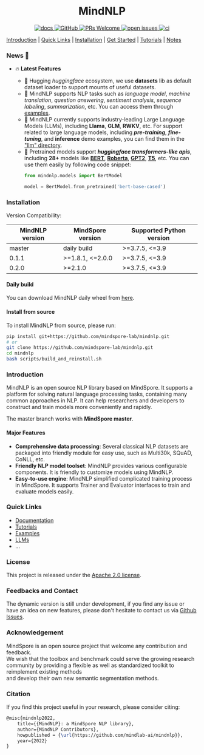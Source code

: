 # <center> MindNLP

<p align="center">
    <a href="https://mindnlp.cqu.ai/en/latest/">
        <img alt="docs" src="https://img.shields.io/badge/docs-latest-blue">
    </a>
    <a href="https://github.com/mindspore-lab/mindnlp/blob/master/LICENSE">
        <img alt="GitHub" src="https://img.shields.io/github/license/mindspore-lab/mindnlp.svg">
    </a>
    <a href="https://github.com/mindspore-lab/mindnlp/pulls">
        <img alt="PRs Welcome" src="https://img.shields.io/badge/PRs-welcome-pink.svg">
    </a>
    <a href="https://github.com/mindspore-lab/mindnlp/issues">
        <img alt="open issues" src="https://img.shields.io/github/issues/mindspore-lab/mindnlp">
    </a>
    <a href="https://github.com/mindspore-lab/mindnlp/actions">
        <img alt="ci" src="https://github.com/mindspore-lab/mindnlp/actions/workflows/ci_pipeline.yaml/badge.svg">
    </a>
</p>

[Introduction](#introduction) |
[Quick Links](#quick-links) |
[Installation](#installation) |
[Get Started](#get-started) |
[Tutorials](#tutorials) |
[Notes](#notes)

### News 📢

* 🔥 **Latest Features**

  * 🤗 Hugging *huggingface* ecosystem, we use **datasets** lib as default dataset loader to support
  mounts of useful datasets.
  * 📝 MindNLP supports NLP tasks such as *language model*, *machine translation*, *question answering*, *sentiment analysis*, *sequence labeling*, *summarization*, etc. You can access them through [examples](./examples/).
  * 🚀 MindNLP currently supports industry-leading Large Language Models (LLMs), including **Llama**, **GLM**, **RWKV**, etc. For support related to large language models, including ***pre-training***, ***fine-tuning***, and **inference** demo examples, you can find them in the ["llm" directory](./llm/).
  * 🤗 Pretrained models support ***huggingface transformers-like apis***, including **28+** models like **[BERT](./mindnlp/models/bert)**, **[Roberta](./mindnlp/models/roberta)**, **[GPT2](./mindnlp/models/gpt2)**, **[T5](./mindnlp/models/t5)**, etc.
    You can use them easily by following code snippet:
    ```python
    from mindnlp.models import BertModel

    model = BertModel.from_pretrained('bert-base-cased')
    ```
### Installation

Version Compatibility:

| MindNLP version | MindSpore version | Supported Python version |
|-----------------|-------------------|--------------------------|
| master          | daily build       | >=3.7.5, <=3.9           |
| 0.1.1           | >=1.8.1, <=2.0.0  | >=3.7.5, <=3.9           |
| 0.2.0           | >=2.1.0           | >=3.7.5, <=3.9           |

#### Daily build

You can download MindNLP daily wheel from [here](https://repo.mindspore.cn/mindspore-lab/mindnlp/newest/any/).

#### Install from source

To install MindNLP from source, please run:

```bash
pip install git+https://github.com/mindspore-lab/mindnlp.git
# or
git clone https://github.com/mindspore-lab/mindnlp.git
cd mindnlp
bash scripts/build_and_reinstall.sh
```


### Introduction

MindNLP is an open source NLP library based on MindSpore. It supports a platform for solving natural language processing tasks, containing many common approaches in NLP. It can help researchers and developers to construct and train models more conveniently and rapidly.

The master branch works with **MindSpore master**.

#### Major Features

- **Comprehensive data processing**: Several classical NLP datasets are packaged into friendly module for easy use, such as Multi30k, SQuAD, CoNLL, etc.
- **Friendly NLP model toolset**: MindNLP provides various configurable components. It is friendly to customize models using MindNLP.
- **Easy-to-use engine**: MindNLP simplified complicated training process in MindSpore. It supports Trainer and Evaluator interfaces to train and evaluate models easily.

### Quick Links

- [Documentation](https://mindnlp.cqu.ai/en/latest/)
- [Tutorials](./tutorials/)
- [Examples](./examples)
- [LLMs](./llm)
- ...


<!-- ## Tutorials

- (list of more tutorials...) -->

<!-- ## Notes -->

### License

This project is released under the [Apache 2.0 license](LICENSE).

### Feedbacks and Contact

The dynamic version is still under development, if you find any issue or have an idea on new features, please don't hesitate to contact us via [Github Issues](https://github.com/mindspore-lab/mindnlp/issues).

### Acknowledgement

MindSpore is an open source project that welcome any contribution and feedback.  
We wish that the toolbox and benchmark could serve the growing research  
community by providing a flexible as well as standardized toolkit to reimplement existing methods  
and develop their own new semantic segmentation methods.

### Citation

If you find this project useful in your research, please consider citing:

```latex
@misc{mindnlp2022,
    title={{MindNLP}: a MindSpore NLP library},
    author={MindNLP Contributors},
    howpublished = {\url{https://github.com/mindlab-ai/mindnlp}},
    year={2022}
}
```
